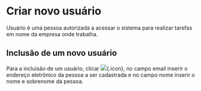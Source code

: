# Criar novo usuário

Usuário é uma pessoa autorizada a acessar o sistema para realizar tarefas em nome da empresa onde trabalha.

## Inclusão de um novo usuário

Para a incluisão de um usuário, clicar ![](https://static.zenerp.app.br/icons/action-create.svg){.icon}, no campo email inserir o endereço eletrônico da pessoa a ser cadastrada e no campo nome inserir o nome e sobrenome da pessoa.